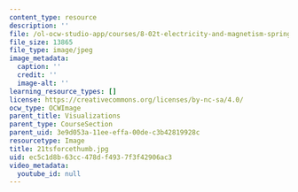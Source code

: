 ```yaml
---
content_type: resource
description: ''
file: /ol-ocw-studio-app/courses/8-02t-electricity-and-magnetism-spring-2005/ec5c1d8b63cc478df4937f3f42906ac3_21tsforcethumb.jpg
file_size: 13865
file_type: image/jpeg
image_metadata:
  caption: ''
  credit: ''
  image-alt: ''
learning_resource_types: []
license: https://creativecommons.org/licenses/by-nc-sa/4.0/
ocw_type: OCWImage
parent_title: Visualizations
parent_type: CourseSection
parent_uid: 3e9d053a-11ee-effa-00de-c3b42819928c
resourcetype: Image
title: 21tsforcethumb.jpg
uid: ec5c1d8b-63cc-478d-f493-7f3f42906ac3
video_metadata:
  youtube_id: null
---
```

